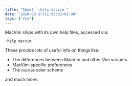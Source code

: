 ```yaml
---
title: "About `:help macvim`"
date: "2020-08-17T11:53:31+01:00"
tags: ["Vim"]
---
```


MacVim ships with its own help files, accessed via:

```vim
:help macvim
```

These provide lots of useful info on things like: 

- The differences between MacVim and other Vim variants
- MacVim-specific preferences
- The `macvim` color scheme

and much more.

